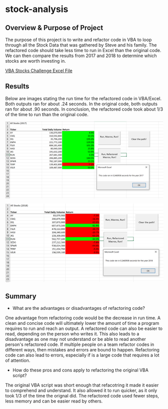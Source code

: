 # stock-analysis

## Overview & Purpose of Project
The purpose of this project is to write and refactor code in VBA to loop through all the Stock Data that was gathered by Steve and his family. 
The refactored code should take less time to run in Excel than the original code. We can then compare the results from 2017 and 2018 to determine which stocks are worth investing in. 


[VBA Stocks Challenge Excel File](VBA_Challenge.xlsm)


## Results

Below are images stating the run time for the refactored code in VBA/Excel. Both outputs ran for about .24 seconds. In the original code, both outputs ran for about .90 seconds.
In conclusion, the refactored code took about 1/3 of the time to run than the original code. 


![Stock Analysis Output (2017)](/Resources/VBA_Challenge_2017.png/)


![Stock Analysis Output (2018)](/Resources/VBA_Challenge_2018.png/)

## Summary

- What are the advantages or disadvantages of refactoring code?

One advantage from refactoring code would be the decrease in run time. A clean and concise code will ultimately lower the amount of time a program requires to run and reach an output.
A refactored code can also be easier to read, depending on the person who writes it. This also leads to a disadvantage as one may not understand or be able to read another person's refactored code. If multiple people on a team refactor codes in different ways, then mistakes and errors are bound to happen. 
Refactoring code can also lead to errors, especially if is a large code that requires a lot of attention. 

- How do these pros and cons apply to refactoring the original VBA script?

The original VBA script was short enough that refacotring it made it easier to comprehend and understand. It also allowed it to run quicker, as it only took 1/3 of the time the orignal did. The refactored code used fewer steps, less memory and can be easier read by others. 


